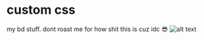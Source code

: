 # custom css
my bd stuff. dont roast me for how shit this is cuz idc 😎
![alt text](https://i.imgur.com/h7sGYtG.jpg)

